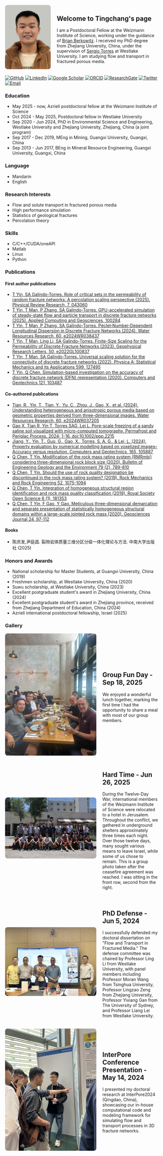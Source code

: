 <div style="display: flex; align-items: center; gap: 20px; margin-bottom: 20px;">
  <img width="150" src="images/MyPhoto.jpeg" style="border-radius: 8px;">
  <div>
    <h2>Welcome to Tingchang's page</h2>
    <p>I am a Postdoctoral Fellow at the Weizmann Institute of Science, working under the guidance of <a href="https://www.weizmann.ac.il/EPS/Brian/">Brian Berkowitz</a>. I received my PhD degree from Zhejiang University, China, under the supervision of <a href="https://m3.westlake.edu.cn/">Sergio Torres</a> at Westlake University. I am studying flow and transport in fractured porous media.</p>
  </div>
</div>

[![GitHub](https://img.shields.io/badge/GitHub-181717?logo=github&logoColor=white)](https://github.com/TingchangYin) [![LinkedIn](https://img.shields.io/badge/LinkedIn-0077B5?logo=linkedin&logoColor=white)](https://www.linkedin.com/in/tingchang-yin-8b548a142/) [![Google Scholar](https://img.shields.io/badge/Google_Scholar-4285F4?logo=google-scholar&logoColor=white)](https://scholar.google.com/citations?hl=en&user=VXuT0X4AAAAJ&view_op=list_works&sortby=pubdate) [![ORCID](https://img.shields.io/badge/ORCID-A6CE39?logo=orcid&logoColor=white)](https://orcid.org/my-orcid?orcid=0000-0002-3079-7976) [![ResearchGate](https://img.shields.io/badge/ResearchGate-00CCBB?logo=researchgate&logoColor=white)](https://www.researchgate.net/profile/Tingchang-Yin?ev=hdr_xprf) [![Twitter](https://img.shields.io/badge/Twitter-1DA1F2?logo=twitter&logoColor=white)](https://twitter.com/tingchangyin) [![Email](https://img.shields.io/badge/Email-8B89CC?logo=gmail&logoColor=white)](mailto:yintingchang@foxmail.com)

### Education
- May 2025 - now, Azrieli postdoctoral fellow at the Weizmann Institute of Science
- Oct 2024 - May 2025, Postdoctoral fellow in Westlake University
- Sep 2020 - Jun 2024, PhD in Environmental Science and Engineering, Westlake University and Zhejiang University, Zhejiang, China (a joint program)
- Sep 2017 - Dec 2019, MEng in Mining, Guangxi University, Guangxi, China
- Sep 2013 - Jun 2017, BEng in Mineral Resource Engineering, Guangxi University, Guangxi, China

### Language
- Mandarin
- English

### Research Interests
- Flow and solute transport in fractured porous media
- High performance simulation
- Statistics of geological fractures
- Percolation theory
  
### Skills
- C/C++/CUDA/oneAPI
- Matlab
- Linux
- Python
  
### Publications

#### First author publications
- [T Yin, SA Galindo-Torres. Role of critical sets in the permeability of random fracture networks: A percolation scaling perspective (2025). Physical Review Research, 7, 043060](https://journals.aps.org/prresearch/abstract/10.1103/m38d-24dl)
- [T Yin, T Man, P Zhang, SA Galindo-Torres. GPU-accelerated simulation of steady-state flow and particle transport in discrete fracture networks (2025). Applied Computing and Geosciences, 100284](https://www.sciencedirect.com/science/article/pii/S2590197425000667)
- [T Yin, T Man, P Zhang, SA Galindo-Torres. Péclet‐Number‐Dependent Longitudinal Dispersion in Discrete Fracture Networks (2024). Water Resources Research, 60, e2024WR038437](https://doi.org/10.1029/2024WR038437)
- [T Yin, T Man, Ling Li, SA Galindo-Torres. Finite-Size Scaling for the Permeability of Discrete Fracture Networks (2023). Geophysical Research Letters, 50, e2022GL100837](https://agupubs.onlinelibrary.wiley.com/doi/10.1029/2022GL100837)
- [T Yin, T Man, SA Galindo-Torres. Universal scaling solution for the connectivity of discrete fracture networks (2022). Physica A: Statistical Mechanics and its Applications 599, 127495](https://www.sciencedirect.com/science/article/abs/pii/S0378437122003557)
- [T Yin, Q Chen. Simulation-based investigation on the accuracy of discrete fracture network (DFN) representation (2020). Computers and Geotechnics 121, 103487](https://www.sciencedirect.com/science/article/abs/pii/S0266352X20300501)

#### Co-authored publications
- [Tian, R., Yin, T., Tian, Y., Yu, C., Zhou, J., Gao, X., et al. (2024). Understanding heterogeneous and anisotropic porous media based on geometric properties derived from three-dimensional images. Water Resources Research, 60, e2024WR037205](https://doi.org/10.1029/2024WR037205)
- [Gao X, Tian R, Yin T, Torres SAG, Lei L. Pore-scale freezing of a sandy saline soil visualized with micro-computed tomography. Permafrost and Periglac Process. 2024; 1-16. doi:10.1002/ppp.2215](https://onlinelibrary.wiley.com/doi/10.1002/ppp.2215)
- [Jiang, Y., Yin, T., Guo, G., Gao, X., Torres, S. A. G., & Lei, L. (2024). Property evaluation by numerical modelling based on voxelized images–Accuracy versus resolution. Computers and Geotechnics, 165, 105887](https://www.sciencedirect.com/science/article/pii/S0266352X23006444)
- [Q Chen, T Yin. Modification of the rock mass rating system (RMRmbi) considering three-dimensional rock block size (2020). Bulletin of Engineering Geology and the Environment 79 (2), 789-810](https://link.springer.com/article/10.1007/s10064-019-01596-x)
- [Q Chen, T Yin. Should the use of rock quality designation be discontinued in the rock mass rating system? (2019). Rock Mechanics and Rock Engineering 52, 1075-1094](https://link.springer.com/article/10.1007/s00603-018-1607-x)
- [Q Chen, T Yin. Integration of homogeneous structural region identification and rock mass quality classification (2019). Royal Society Open Science 6 (1), 181353](https://royalsocietypublishing.org/doi/full/10.1098/rsos.181353)
- [Q Chen, T Yin, F Gao, Y Gao. Meticulous three-dimensional demarcation and separate presentation of statistically homogeneous structural domains within a large-scale jointed rock mass (2020). Geosciences Journal 24, 97-112](https://link.springer.com/article/10.1007/s12303-019-0007-x)

#### Books

- 陈庆发,尹庭昌. 裂隙岩体质量三维分区分级一体化理论与方法. 中南大学出版社 (2025)

### Honors and Awards
- National scholarship for Master Students, at Guangxi University, China (2019)
- Freshmen scholarship, at Westlake University, China (2020)
- Suwu scholarship, at Westlake University, China (2023)
- Excellent postgraduate student's award in Zhejiang University, China (2024)
- Excellent postgraduate student's award in Zhejiang province, received from Zhejiang Department of Education, China (2024)
- Azrieli international postdoctoral fellowship, Israel (2025)

### Gallery

<div style="display: flex; align-items: center; gap: 20px; margin-bottom: 20px;">
  <img width="300" src="images/GroupFunDay_0918_2025.jpg" style="border-radius: 8px;">
  <div>
    <h2>Group Fun Day - Sep 18, 2025</h2>
    <p>We enjoyed a wonderful lunch together, marking the first time I had the opportunity to share a meal with most of our group members.</p>
  </div>
</div>

<div style="display: flex; align-items: center; gap: 20px; margin-bottom: 20px;">
  <img width="300" src="images/12DaysWarWithIran_0625_2025.jpeg" style="border-radius: 8px;">
  <div>
    <h2>Hard Time - Jun 26, 2025</h2>
    <p>During the Twelve-Day War, international members of the Weizmann Institute of Science were relocated to a hotel in Jerusalem. Throughout the conflict, we gathered in underground shelters approximately three times each night. Over those twelve days, many sought various means to leave Israel, while some of us chose to remain. This is a group photo taken after the ceasefire agreement was reached. I was sitting in the front row, second from the right.</p>
  </div>
</div>

<div style="display: flex; align-items: center; gap: 20px; margin-bottom: 20px;">
  <img width="300" src="images/PhD_defence_06052024.jpeg" style="border-radius: 8px;">
  <div>
    <h2>PhD Defense - Jun 5, 2024</h2>
    <p>I successfully defended my doctoral dissertation on "Flow and Transport in Fractured Media." The defense committee was chaired by Professor Ling Li from Westlake University, with panel members including Professor Moran Wang from Tsinghua University, Professor Lingzao Zeng from Zhejiang University, Professor Yixiang Gan from The University of Sydney, and Professor Liang Lei from Westlake University.</p>
  </div>
</div>

<div style="display: flex; align-items: center; gap: 20px; margin-bottom: 20px;">
  <img width="300" src="images/InterporePosterPresentation_05172024.jpeg" style="border-radius: 8px;">
  <div>
    <h2>InterPore Conference Presentation - May 14, 2024</h2>
    <p>I presented my doctoral research at InterPore2024 (Qingdao, China), showcasing our in-house computational code and modeling framework for simulating flow and transport processes in 3D fracture networks.</p>
  </div>
</div>